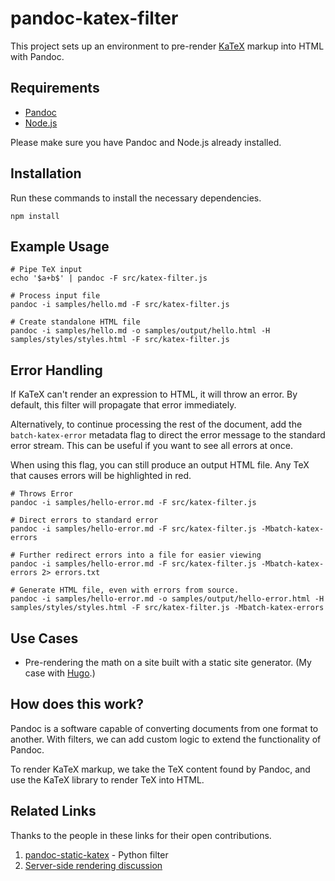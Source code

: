 # pandoc-katex-filter

This project sets up an environment to pre-render [KaTeX](https://katex.org/) markup into HTML with Pandoc. 

## Requirements
- [Pandoc](https://pandoc.org/)
- [Node.js](https://nodejs.org/en/)

Please make sure you have Pandoc and Node.js already installed.

## Installation

Run these commands to install the necessary dependencies.

```
npm install
```

## Example Usage

```
# Pipe TeX input
echo '$a+b$' | pandoc -F src/katex-filter.js

# Process input file
pandoc -i samples/hello.md -F src/katex-filter.js

# Create standalone HTML file
pandoc -i samples/hello.md -o samples/output/hello.html -H samples/styles/styles.html -F src/katex-filter.js
```

## Error Handling

If KaTeX can't render an expression to HTML, it will throw an error. By default, this filter will propagate that error immediately.

Alternatively, to continue processing the rest of the document, add the `batch-katex-error` metadata flag to direct the error message to the standard error stream. This can be useful if you want to see all errors at once.

When using this flag, you can still produce an output HTML file. Any TeX that causes errors will be highlighted in red.

```
# Throws Error
pandoc -i samples/hello-error.md -F src/katex-filter.js

# Direct errors to standard error
pandoc -i samples/hello-error.md -F src/katex-filter.js -Mbatch-katex-errors

# Further redirect errors into a file for easier viewing
pandoc -i samples/hello-error.md -F src/katex-filter.js -Mbatch-katex-errors 2> errors.txt

# Generate HTML file, even with errors from source.
pandoc -i samples/hello-error.md -o samples/output/hello-error.html -H samples/styles/styles.html -F src/katex-filter.js -Mbatch-katex-errors
```

## Use Cases
- Pre-rendering the math on a site built with a static site generator. (My case with [Hugo](https://gohugo.io/).)

## How does this work?
Pandoc is a software capable of converting documents from one format to another. With filters, we can add custom logic to extend the functionality of Pandoc.

To render KaTeX markup, we take the TeX content found by Pandoc, and use the KaTeX library to render TeX into HTML.

## Related Links
Thanks to the people in these links for their open contributions.
1) [pandoc-static-katex](https://github.com/Zaharid/pandoc_static_katex) - Python filter
2) [Server-side rendering discussion](https://github.com/jgm/pandoc/issues/6651)
